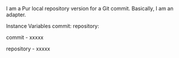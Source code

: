 I am a Pur local repository version for a Git commit. Basically, I am an adapter.

Instance Variables
	commit:		<Object>
	repository:		<Object>

commit
	- xxxxx

repository
	- xxxxx
